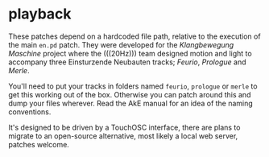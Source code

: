# playback #
These patches depend on a hardcoded file path, relative to the execution of the 
main <code>en.pd</code> patch. They were developed for the *Klangbewegung 
Maschine* project where the (((20Hz))) team designed motion and light to 
accompany three Einsturzende Neubauten tracks; *Feurio*, *Prologue* and *Merle*.   

You'll need to put your tracks in folders named <code>feurio</code>, 
<code>prologue</code> or <code>merle</code> to get this working out of the box. 
Otherwise you can patch around this and dump your files wherever. Read the AkE 
manual for an idea of the naming conventions. 

It's designed to be driven by a TouchOSC interface, there are plans to migrate 
to an open-source alternative, most likely a local web server, patches welcome.
